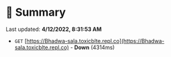 # 📖 Summary
Last updated: **4/12/2022, 8:31:53 AM**

- `GET` [https://Bhadwa-sala.toxicblte.repl.co](https://Bhadwa-sala.toxicblte.repl.co) - **Down** (4314ms)

